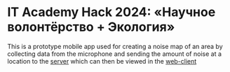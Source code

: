 # IT Academy Hack 2024: «Научное волонтёрство + Экология»
This is a prototype mobile app used for creating a noise map of an area by collecting data from the microphone and sending the amount of noise at a location to the [server](https://github.com/malinatrash/eco-hack) which can then be viewed in the [web-client](https://github.com/yaro-SLAVE/eco-hack)
